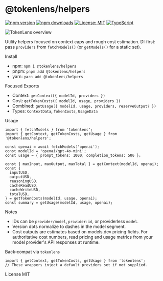 @tokenlens/helpers
==================

[![npm version](https://img.shields.io/npm/v/%40tokenlens%2Fhelpers.svg)](https://www.npmjs.com/package/@tokenlens/helpers)
[![npm downloads](https://img.shields.io/npm/dm/%40tokenlens%2Fhelpers.svg)](https://www.npmjs.com/package/@tokenlens/helpers)
[![License: MIT](https://img.shields.io/badge/License-MIT-yellow.svg)](../../LICENSE)
[![TypeScript](https://img.shields.io/badge/TypeScript-5.x-blue.svg)](https://www.typescriptlang.org/)


![TokenLens overview](https://raw.githubusercontent.com/xn1cklas/tokenlens/HEAD/assets/tokenlens.png)

Utility helpers focused on context caps and rough cost estimation.
DI‑first: pass `providers` from `fetchModels()` (or `getModels()` for a static set).


Install
- npm: `npm i @tokenlens/helpers`
- pnpm: `pnpm add @tokenlens/helpers`
- yarn: `yarn add @tokenlens/helpers`

Focused Exports
- Context: `getContext({ modelId, providers })`
- Cost: `getTokenCosts({ modelId, usage, providers })`
- Combined: `getUsage({ modelId, usage, providers, reserveOutput? })`
- Types: `ContextData`, `TokenCosts`, `UsageData`

Usage
```
import { fetchModels } from 'tokenlens';
import { getContext, getTokenCosts, getUsage } from '@tokenlens/helpers';

const openai = await fetchModels('openai');
const modelId = 'openai/gpt-4o-mini';
const usage = { prompt_tokens: 1000, completion_tokens: 500 };

const { maxInput, maxOutput, maxTotal } = getContext(modelId, openai);
const {
  inputUSD,
  outputUSD,
  reasoningUSD,
  cacheReadUSD,
  cacheWriteUSD,
  totalUSD,
} = getTokenCosts(modelId, usage, openai);
const summary = getUsage(modelId, usage, openai);
```

Notes
- IDs can be `provider/model`, `provider:id`, or providerless `model`.
- Version dots normalize to dashes in the model segment.
- Cost outputs are estimates based on models.dev pricing fields. For authoritative cost numbers, read pricing and usage metrics from your model provider's API responses at runtime.

Back‑compat via `tokenlens`
```
import { getContext, getTokenCosts, getUsage } from 'tokenlens';
// These wrappers inject a default providers set if not supplied.
```

License
MIT

